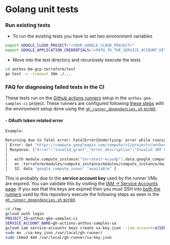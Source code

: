 # Golang unit tests

### Run existing tests
- To run the existing tests you have to set two environment variables
```bash
export GOOGLE_CLOUD_PROJECT="<YOUR_GOOGLE_CLOUD_PROJECT>"
export GOOGLE_APPLICATION_CREDENTIALS="<PATH_TO_THE_SERVICE_ACCOUNT_KEY_FILE>"
```
- Move into the test directory and recursively execute the tests
```bash
cd anthos-bm-gcp-terraform/test
go test -v -timeout 30m ./...
```

### FAQ for diagnosing failed tests in the CI

These tests run on the [Github actions runners](https://console.cloud.google.com/compute/instances?project=anthos-gke-samples-ci) setup in the `anthos-gke-samples-ci` project. These runners are configured following [these steps](/.github/README.md) with the environment setup done using the [`gh_runner_dependencies.sh` script](/.github/gh_runner_dependencies.sh).

#### - OAuth token related error

```sh
Example:

Returning due to fatal error: FatalError{Underlying: error while running command: exit status 1; ╷
│ Error: Get "https://compute.googleapis.com/compute/v1/projects/anthos-gke-samples-ci/zones?alt=json&filter=&prettyPrint=false": oauth2: cannot fetch token: 400 Bad Request
│ Response: {"error":"invalid_grant","error_description":"Invalid JWT Signature."}
│
│   with module.compute_instance["terratest-kcyudp"].data.google_compute_zones.available,
│   on .terraform/modules/compute_instance/modules/compute_instance/main.tf line 32, in data "google_compute_zones" "available":
│   32: data "google_compute_zones" "available" {
```

This is probably due to the **service account key** used by the runner VMs are expired. You can validate this by visiting the [IAM -> Service Accounts page](https://console.cloud.google.com/iam-admin/serviceaccounts/details/110270208213450704617/keys?project=anthos-gke-samples-ci). If you see that the keys are expired then you must SSH into [both the runners](https://console.cloud.google.com/compute/instances?project=anthos-gke-samples-ci) used by this repository execute the following steps as seen in the [`gh_runner_dependencies.sh` script](/.github/gh_runner_dependencies.sh#L48-L53).

```sh
cd /tmp
gcloud auth login
PROJECT_ID=anthos-gke-samples-ci
SERVICE_ACCOUNT_NAME=gh-actions-anthos-samples-sa
gcloud iam service-accounts keys create sa-key.json --iam-account=${SERVICE_ACCOUNT_NAME}@${PROJECT_ID}.iam.gserviceaccount.com
sudo mv ./sa-key.json /var/local/gh-runner/
sudo chmod 444 /var/local/gh-runner/sa-key.json
```
